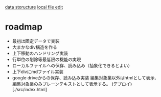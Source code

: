 [data storucture](https://nkon.github.io/Texteditor/)
[local file edit](https://developer.mozilla.org/ja/docs/Web/API/File_API/Using_files_from_web_applications)
# roadmap
- 最初は固定データで実装
- 大まかなdiv構造を作る
- 上下移動のハンドリング実装
- 行単位の削除等最低限の機能の実現
- ローカルファイルへの保存、読み込み（抽象化できるとよい）
- 上下divにmdファイル実装
- google driveからの保存、読み込み実装
編集対象業以外はhtmlとして表示、編集対象業のみプレーンテキストとして表示する。
(デプロイ)[./src/index.html]
